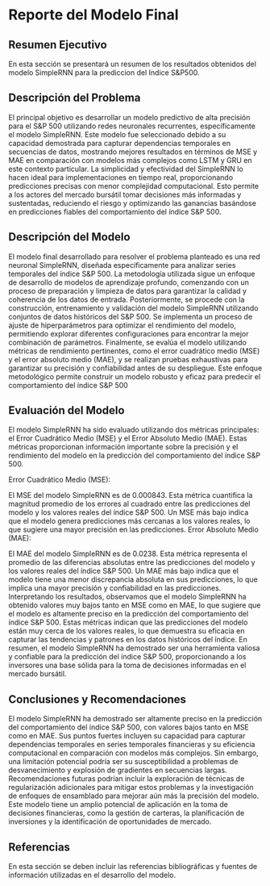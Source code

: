 # Reporte del Modelo Final

## Resumen Ejecutivo

En esta sección se presentará un resumen de los resultados obtenidos del modelo SimpleRNN para la prediccion del Indice S&P500.
## Descripción del Problema

El principal objetivo es desarrollar un modelo predictivo de alta precisión para el S&P 500 utilizando redes neuronales recurrentes, específicamente el modelo SimpleRNN. Este modelo fue seleccionado debido a su capacidad demostrada para capturar dependencias temporales en secuencias de datos, mostrando mejores resultados en términos de MSE y MAE en comparación con modelos más complejos como LSTM y GRU en este contexto particular. La simplicidad y efectividad del SimpleRNN lo hacen ideal para implementaciones en tiempo real, proporcionando predicciones precisas con menor complejidad computacional. Esto permite a los actores del mercado bursátil tomar decisiones más informadas y sustentadas, reduciendo el riesgo y optimizando las ganancias basándose en predicciones fiables del comportamiento del índice S&P 500.
## Descripción del Modelo

El modelo final desarrollado para resolver el problema planteado es una red neuronal SimpleRNN, diseñada específicamente para analizar series temporales del índice S&P 500. La metodología utilizada sigue un enfoque de desarrollo de modelos de aprendizaje profundo, comenzando con un proceso de preparación y limpieza de datos para garantizar la calidad y coherencia de los datos de entrada. Posteriormente, se procede con la construcción, entrenamiento y validación del modelo SimpleRNN utilizando conjuntos de datos históricos del S&P 500. Se implementa un proceso de ajuste de hiperparámetros para optimizar el rendimiento del modelo, permitiendo explorar diferentes configuraciones para encontrar la mejor combinación de parámetros. Finalmente, se evalúa el modelo utilizando métricas de rendimiento pertinentes, como el error cuadrático medio (MSE) y el error absoluto medio (MAE), y se realizan pruebas exhaustivas para garantizar su precisión y confiabilidad antes de su despliegue. Este enfoque metodológico permite construir un modelo robusto y eficaz para predecir el comportamiento del índice S&P 500

## Evaluación del Modelo


El modelo SimpleRNN ha sido evaluado utilizando dos métricas principales: el Error Cuadrático Medio (MSE) y el Error Absoluto Medio (MAE). Estas métricas proporcionan información importante sobre la precisión y el rendimiento del modelo en la predicción del comportamiento del índice S&P 500.

Error Cuadrático Medio (MSE):

El MSE del modelo SimpleRNN es de 0.000843. Esta métrica cuantifica la magnitud promedio de los errores al cuadrado entre las predicciones del modelo y los valores reales del índice S&P 500. Un MSE más bajo indica que el modelo genera predicciones más cercanas a los valores reales, lo que sugiere una mayor precisión en las predicciones.
Error Absoluto Medio (MAE):

El MAE del modelo SimpleRNN es de 0.0238. Esta métrica representa el promedio de las diferencias absolutas entre las predicciones del modelo y los valores reales del índice S&P 500. Un MAE más bajo indica que el modelo tiene una menor discrepancia absoluta en sus predicciones, lo que implica una mayor precisión y confiabilidad en las predicciones.
Interpretando los resultados, observamos que el modelo SimpleRNN ha obtenido valores muy bajos tanto en MSE como en MAE, lo que sugiere que el modelo es altamente preciso en la predicción del comportamiento del índice S&P 500. Estas métricas indican que las predicciones del modelo están muy cerca de los valores reales, lo que demuestra su eficacia en capturar las tendencias y patrones en los datos históricos del índice. En resumen, el modelo SimpleRNN ha demostrado ser una herramienta valiosa y confiable para la predicción del índice S&P 500, proporcionando a los inversores una base sólida para la toma de decisiones informadas en el mercado bursátil.

## Conclusiones y Recomendaciones

El modelo SimpleRNN ha demostrado ser altamente preciso en la predicción del comportamiento del índice S&P 500, con valores bajos tanto en MSE como en MAE. Sus puntos fuertes incluyen su capacidad para capturar dependencias temporales en series temporales financieras y su eficiencia computacional en comparación con modelos más complejos. Sin embargo, una limitación potencial podría ser su susceptibilidad a problemas de desvanecimiento y explosión de gradientes en secuencias largas. Recomendaciones futuras podrían incluir la exploración de técnicas de regularización adicionales para mitigar estos problemas y la investigación de enfoques de ensamblado para mejorar aún más la precisión del modelo. Este modelo tiene un amplio potencial de aplicación en la toma de decisiones financieras, como la gestión de carteras, la planificación de inversiones y la identificación de oportunidades de mercado.

## Referencias

En esta sección se deben incluir las referencias bibliográficas y fuentes de información utilizadas en el desarrollo del modelo.
